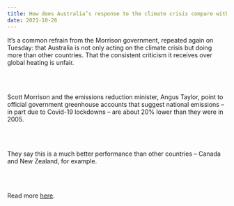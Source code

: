 ```yaml
---
title: How does Australia’s response to the climate crisis compare with the rest of the world?
date: 2021-10-26
---
```


<p>It’s a common refrain from the Morrison government, repeated again on Tuesday: that Australia is not only acting on the climate crisis but doing more than other countries. That the consistent criticism it receives over global heating is unfair.</p><br><br>

<p>Scott Morrison and the emissions reduction minister, Angus Taylor, point to official government greenhouse accounts that suggest national emissions – in part due to Covid-19 lockdowns – are about 20% lower than they were in 2005.</p><br><br>

<p>They say this is a much better performance than other countries – Canada and New Zealand, for example.</p><br><br>

<p>Read more <a href="https://www.theguardian.com/environment/2021/oct/26/how-does-australias-response-to-climate-change-compare-with-the-rest-of-the-world">here</a>.</p>